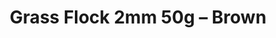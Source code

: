 ---
layout: product
title: "Grass Flock 2mm 50g – Brown"
price: "700" 
desc: "Statička trava"
img_path: "/assets/img/MSC25.webp"
brand: "ModelScene"
available: true
special_offer: false
new: false
soon: false
cat: "080000"
subcat: "080300"
subsubcat: "0N/A"
sifra: "MSC25"
popular: false
---
